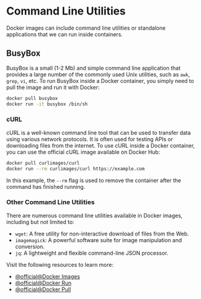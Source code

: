 # Command Line Utilities

Docker images can include command line utilities or standalone applications that we can run inside containers.

## BusyBox

BusyBox is a small (1-2 Mb) and simple command line application that provides a large number of the commonly used Unix utilities, such as `awk`, `grep`, `vi`, etc. To run BusyBox inside a Docker container, you simply need to pull the image and run it with Docker:

```bash
docker pull busybox
docker run -it busybox /bin/sh
```

### cURL

cURL is a well-known command line tool that can be used to transfer data using various network protocols. It is often used for testing APIs or downloading files from the internet. To use cURL inside a Docker container, you can use the official cURL image available on Docker Hub:

```bash
docker pull curlimages/curl
docker run --rm curlimages/curl https://example.com
```

In this example, the `--rm` flag is used to remove the container after the command has finished running. 

### Other Command Line Utilities

There are numerous command line utilities available in Docker images, including but not limited to:

- `wget`: A free utility for non-interactive download of files from the Web.
- `imagemagick`: A powerful software suite for image manipulation and conversion.
- `jq`: A lightweight and flexible command-line JSON processor.

Visit the following resources to learn more:

- [@official@Docker Images](https://docs.docker.com/engine/reference/commandline/images/)
- [@official@Docker Run](https://docs.docker.com/reference/cli/docker/container/run/)
- [@official@Docker Pull](https://docs.docker.com/engine/reference/commandline/pull/)
